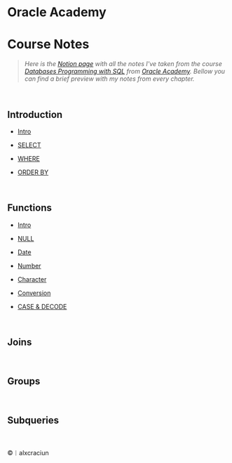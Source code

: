# Oracle Academy 


# Course Notes

> *Here is the [Notion page](https://alxcraciun.notion.site/Oracle-5d24e6afa7e341e29b87292a8b1498fe) with all the notes I've taken from the course [Databases Programming with SQL](https://academy.oracle.com/pages/database_design_course.pdf) from [Oracle Academy](https://academy.oracle.com/en/oa-web-overview.html). Bellow you can find a brief preview with my notes from every chapter.*

<br>

## Introduction

* [Intro](https://alxcraciun.notion.site/Introduction-SELECT-8fb84335b5aa4d06888ca643f669a9e0)

* [SELECT](https://alxcraciun.notion.site/SELECT-b4e536095d3d43ddafd3c302ac71b7f5)

* [WHERE](https://alxcraciun.notion.site/WHERE-ORDER-BY-35103b3fa653412cafa4ae52b73c8edb)

* [ORDER BY](https://alxcraciun.notion.site/ORDER-BY-d924272c717040d8aa66f4fac0e4e8dd)

<br>

## Functions

* [Intro](https://alxcraciun.notion.site/Function-Fundamentals-9e4448ec05504ab78c0793d1feb3e139)

* [NULL](https://alxcraciun.notion.site/NULL-d765baab2b14490ab6bd697616ac2912)

* [Date](https://alxcraciun.notion.site/Date-fa889754137c45c4bf47394450f5d512)

* [Number](https://alxcraciun.notion.site/Number-c97c2bb2982844d79c208df8e681e7e5)

* [Character](https://alxcraciun.notion.site/Character-6432ca5818b545688734f7c5b02f83cd)

* [Conversion](https://alxcraciun.notion.site/Conversion-8b090df1a48e443e8580ab3098d969ce)

* [CASE & DECODE]()

<br>

## Joins
 
<br>

## Groups

<br>

## Subqueries

<br><br>
©︱alxcraciun
